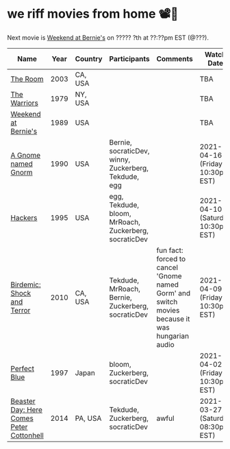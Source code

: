 # we riff movies from home 📽️🍿

Next movie is [Weekend at Bernie's](https://www.imdb.com/title/tt0098627/) on ????? ?th at ??:??pm EST (@???).

| Name | Year | Country | Participants | Comments | Watch Date |
| ---- | ---- | ------- | ------------ | -------- | ---------- |
| [The Room](https://www.imdb.com/title/tt0368226/) | 2003 | CA, USA | | | TBA
| [The Warriors](https://www.imdb.com/title/tt0080120/) | 1979 | NY, USA | | | TBA
| [Weekend at Bernie's](https://www.imdb.com/title/tt0098627/) | 1989 | USA | | | TBA
| [A Gnome named Gnorm](https://www.imdb.com/title/tt0109912) | 1990 | USA | Bernie, socraticDev, winny, Zuckerberg, Tekdude, egg | | 2021-04-16 (Friday 10:30pm EST)
| [Hackers](https://www.imdb.com/title/tt0113243/) | 1995 | USA | egg, Tekdude, bloom, MrRoach, Zuckerberg, socraticDev | | 2021-04-10 (Saturday 10:30pm EST)  
| [Birdemic: Shock and Terror](https://www.imdb.com/title/tt1316037/) | 2010 | CA, USA | Tekdude, MrRoach, Bernie, Zuckerberg, socraticDev | fun fact: forced to cancel 'Gnome named Gorm' and switch movies because it was hungarian audio | 2021-04-09 (Friday 10:30pm EST)
| [Perfect Blue](https://www.imdb.com/title/tt0156887/) | 1997 | Japan | bloom, Zuckerberg, socraticDev | | 2021-04-02 (Friday 10:30pm EST)
| [Beaster Day: Here Comes Peter Cottonhell](https://www.imdb.com/title/tt4065066/) | 2014 | PA, USA | Tekdude, Zuckerberg, socraticDev | awful | 2021-03-27 (Saturday 08:30pm EST)
